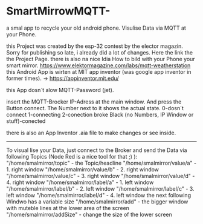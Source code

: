 # SmartMirrowMQTT-
a smal app to recycle your old android phone. Visulise Data via MQTT at your Phone.

this Project was created by the esp-32 contest by the elector magazin. Sorry for publishing so late, i already did a lot of changes.
Here the link the the Project Page. there is also na nice Idia How to bild with your Phone your smart mirror.
https://www.elektormagazine.com/labs/mqtt-weatherstation
this Android App is wirten at MIT app inventor (was google app inventor in former times). -> https://appinventor.mit.edu/

this App dosn´t alow MQTT-Password (jet).

insert the MQTT-Brocker IP-Adress at the main window. And press the Button connect. The Number next to it shows the actual state. 
0-dosn´t connect
1-connecting
2-conection broke
Black (no Numbers, IP Window or stuff)-conected

there is also an App Inventor .aia file to make changes or see inside.

_____________________________________________________________________________________________________________________________________

To visual lise your Data, just connect to the Broker and send the Data via following Topics (Node Red is a nice tool for that ;) ):
"/home/smalmirror/topic"      - the Topic/headline
"/home/smalmirror/value/a"    - 1. right window
"/home/smalmirror/value/b"    - 2. right window
"/home/smalmirror/value/c"    - 3. right window
"/home/smalmirror/value/d"    - 4. right window
"/home/smalmirror/label/a"    - 1. left window
"/home/smalmirror/label/b"    - 2. left window
"/home/smalmirror/label/c"    - 3. left window
"/home/smalmirror/label/d"    - 4. left window
the next following Windwo has a variable size
"/home/smalmirror/add"        - the bigger window with muteble lines at the lower area of the screen
"/home/smalmirror/addSize"    - change the size of the lower screen
